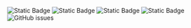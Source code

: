 ![Static Badge](https://img.shields.io/badge/blacklists-60-000000) ![Static Badge](https://img.shields.io/badge/blacklisted-2720570-cc0000) ![Static Badge](https://img.shields.io/badge/whitelisted-2242-00CC00) ![Static Badge](https://img.shields.io/badge/streaming_blacklist-28106-000000) ![GitHub issues](https://img.shields.io/github/issues/fabriziosalmi/blacklists)
